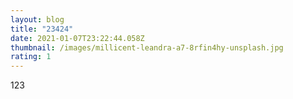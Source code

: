 ```yaml
---
layout: blog
title: "23424"
date: 2021-01-07T23:22:44.058Z
thumbnail: /images/millicent-leandra-a7-8rfin4hy-unsplash.jpg
rating: 1
---
```

123